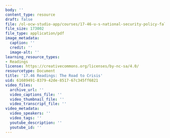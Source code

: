 ```yaml
---
body: ''
content_type: resource
draft: false
file: /ol-ocw-studio-app/courses/17-46-u-s-national-security-policy-fall-2023/mit17_46_f23_crisis.pdf
file_size: 173002
file_type: application/pdf
image_metadata:
  caption: ''
  credit: ''
  image-alt: ''
learning_resource_types:
- Readings
license: https://creativecommons.org/licenses/by-nc-sa/4.0/
resourcetype: Document
title: '17.46 Readings: The Road to Crisis'
uid: 61689491-8379-42de-8517-67c345ff6821
video_files:
  archive_url: ''
  video_captions_file: ''
  video_thumbnail_file: ''
  video_transcript_file: ''
video_metadata:
  video_speakers: ''
  video_tags: ''
  youtube_description: ''
  youtube_id: ''
---
```

